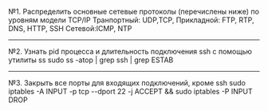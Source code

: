 №1. Распределить основные сетевые протоколы (перечислены ниже) по уровням модели TCP/IP
Транпортный: UDP,TCP,
Прикладной: FTP, RTP, DNS, HTTP, SSH
Сетевой:ICMP, NTP

_________________________________________________________________________________________________________________________________________________________
№2. Узнать pid процесса и длительность подключения ssh с помощью утилиты ss
sudo ss -atop | grep ssh | grep ESTAB

_________________________________________________________________________________________________________________________________________________________
№3. Закрыть все порты для входящих подключений, кроме ssh
sudo iptables -A INPUT -p tcp --dport 22 -j ACCEPT && sudo iptables -P INPUT DROP



